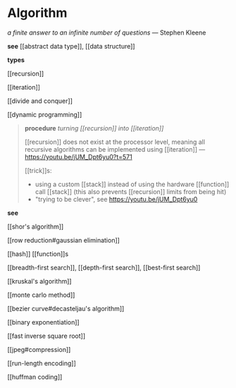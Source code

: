 # Algorithm

_a finite answer to an infinite number of questions_ &mdash; Stephen Kleene

**see** [[abstract data type]], [[data structure]]

**types**

[[recursion]]

[[iteration]]

[[divide and conquer]]

[[dynamic programming]]

> **procedure** _turning [[recursion]] into [[iteration]]_
>
> [[recursion]] does not exist at the processor level, meaning all recursive algorithms can be implemented using [[iteration]] &mdash; <https://youtu.be/jUM_Dpt6yu0?t=571>
>
> [[trick]]s:
>
> - using a custom [[stack]] instead of using the hardware [[function]] call [[stack]] (this also prevents [[recursion]] limits from being hit)
> - "trying to be clever", see <https://youtu.be/jUM_Dpt6yu0>

**see**

[[shor's algorithm]]

[[row reduction#gaussian elimination]]

[[hash]] [[function]]s

[[breadth-first search]], [[depth-first search]], [[best-first search]]

[[kruskal's algorithm]]

[[monte carlo method]]

[[bezier curve#decasteljau's algorithm]]

[[binary exponentiation]]

[[fast inverse square root]]

[[jpeg#compression]]

[[run-length encoding]]

[[huffman coding]]
